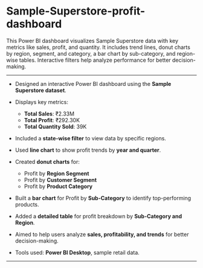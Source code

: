 # Sample-Superstore-profit-dashboard
This Power BI dashboard visualizes Sample Superstore data with key metrics like sales, profit, and quantity. It includes trend lines, donut charts by region, segment, and category, a bar chart by sub-category, and region-wise tables. Interactive filters help analyze performance for better decision-making. 

---

* Designed an interactive Power BI dashboard using the **Sample Superstore dataset**.
* Displays key metrics:

  * **Total Sales**: ₹2.33M
  * **Total Profit**: ₹292.30K
  * **Total Quantity Sold**: 39K
* Included a **state-wise filter** to view data by specific regions.
* Used **line chart** to show profit trends by **year and quarter**.
* Created **donut charts** for:

  * Profit by **Region Segment**
  * Profit by **Customer Segment**
  * Profit by **Product Category**
* Built a **bar chart** for Profit by **Sub-Category** to identify top-performing products.
* Added a **detailed table** for profit breakdown by **Sub-Category and Region**.
* Aimed to help users analyze **sales, profitability, and trends** for better decision-making.
* Tools used: **Power BI Desktop**, sample retail data.

---

